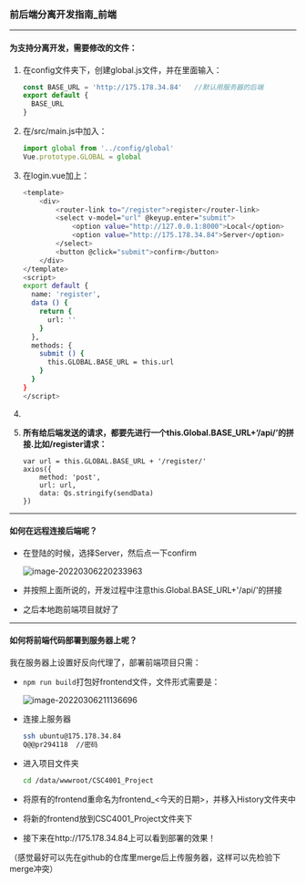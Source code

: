 ### 前后端分离开发指南_前端

---

#### 为支持分离开发，需要修改的文件：

1. 在config文件夹下，创建global.js文件，并在里面输入：

   ```js
   const BASE_URL = 'http://175.178.34.84'   //默认用服务器的后端
   export default {
     BASE_URL
   }
   ```

2. 在/src/main.js中加入：

   ```js
   import global from '../config/global'
   Vue.prototype.GLOBAL = global
   ```

3. 在login.vue加上：

   ```bash
   <template>
       <div>
           <router-link to="/register">register</router-link>
           <select v-model="url" @keyup.enter="submit">
               <option value="http://127.0.0.1:8000">Local</option>
               <option value="http://175.178.34.84">Server</option>
           </select>
           <button @click="submit">confirm</button>
       </div>
   </template>
   <script>
   export default {
     name: 'register',
     data () {
       return {
         url: ''
       }
     },
     methods: {
       submit () {
         this.GLOBAL.BASE_URL = this.url
       }
     }
   }
   </script>
   ```

4. 

5. **所有给后端发送的请求，都要先进行一个this.Global.BASE_URL+‘/api/’的拼接.比如/register请求：**

   ```vue
   var url = this.GLOBAL.BASE_URL + '/register/'
   axios({
       method: 'post',
       url: url,
       data: Qs.stringify(sendData)
   })
   ```

---

#### 如何在远程连接后端呢？

+ 在登陆的时候，选择Server，然后点一下confirm

  ![image-20220306220233963](C:\Users\LENOVO\AppData\Roaming\Typora\typora-user-images\image-20220306220233963.png)

+ 并按照上面所说的，开发过程中注意this.Global.BASE_URL+'/api/'的拼接

+ 之后本地跑前端项目就好了

---

#### 如何将前端代码部署到服务器上呢？

我在服务器上设置好反向代理了，部署前端项目只需：

+ `npm run build`打包好frontend文件，文件形式需要是：

  ![image-20220306211136696](C:\Users\LENOVO\AppData\Roaming\Typora\typora-user-images\image-20220306211136696.png)

+ 连接上服务器

  ```bash
  ssh ubuntu@175.178.34.84
  Q@@pr294118  //密码
  ```

+ 进入项目文件夹

  ```bash
  cd /data/wwwroot/CSC4001_Project
  ```

+ 将原有的frontend重命名为frontend_<今天的日期>，并移入History文件夹中

+ 将新的frontend放到CSC4001_Project文件夹下

+ 接下来在http://175.178.34.84上可以看到部署的效果！

（感觉最好可以先在github的仓库里merge后上传服务器，这样可以先检验下merge冲突）

